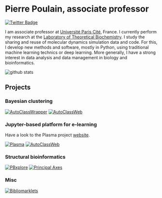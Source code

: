 # Pierre Poulain, associate professor

[![Twitter Badge](https://img.shields.io/twitter/follow/pierrepo?label=follow%20%40pierrepo%20on%20Twitter&style=flat-square)](https://twitter.com/pierrepo)

I am associate professor at [Université Paris Cité](https://u-paris.fr/en/), France. I currently perform my research at the [Laboratory of Theoretical Biochemistry](http://www-lbt.ibpc.fr/). I study the sharing and reuse of molecular dynamics simulation data and code. For this, I develop new methods and software, mostly in Python, using traditional machine learning technics or deep learning. More generally, I have a strong interest in data analysis and data management in biology and bioinformatics.

![github stats](https://github-readme-stats.vercel.app/api?username=pierrepo&show_icons=true)


## Projects

### Bayesian clustering

[![AutoClassWrapper](https://github-readme-stats.vercel.app/api/pin/?username=pierrepo&repo=autoclasswrapper&show_owner=true)](https://github.com/pierrepo/autoclasswrapper)
[![AutoClassWeb](https://github-readme-stats.vercel.app/api/pin/?username=pierrepo&repo=autoclassweb&show_owner=true)](https://github.com/pierrepo/autoclassweb)

### Jupyter-based platform for e-learning

Have a look to the Plasma project [website](https://plasmabio.org/).

[![Plasma](https://github-readme-stats.vercel.app/api/pin/?username=plasmabio&repo=plasma&show_owner=true)](https://github.com/plasmabio/plasma)
[![AutoClassWeb](https://github-readme-stats.vercel.app/api/pin/?username=plasmabio&repo=tljh-repo2docker&show_owner=true)](https://github.com/plasmabio/tljh-repo2docker)


### Structural bioinformatics

[![PBxplore](https://github-readme-stats.vercel.app/api/pin/?username=pierrepo&repo=PBxplore&show_owner=true)](https://github.com/pierrepo/PBxplore)
[![Principal Axes](https://github-readme-stats.vercel.app/api/pin/?username=pierrepo&repo=principal_axes&show_owner=true)](https://github.com/pierrepo/principal_axes)


### Misc

[![Bibliomarklets](https://github-readme-stats.vercel.app/api/pin/?username=pierrepo&repo=bibliomarklets&show_owner=true)](https://github.com/pierrepo/bibliomarklets)

